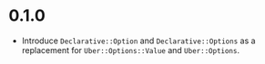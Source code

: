 # 0.1.0

* Introduce `Declarative::Option` and `Declarative::Options` as a replacement for `Uber::Options::Value` and `Uber::Options`.
